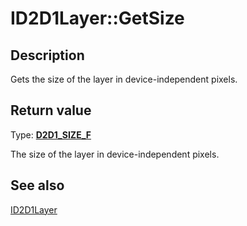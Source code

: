 # ID2D1Layer::GetSize

## Description

Gets the size of the layer in device-independent pixels.

## Return value

Type: **[D2D1_SIZE_F](https://learn.microsoft.com/windows/win32/Direct2D/d2d1-size-f)**

The size of the layer in device-independent pixels.

## See also

[ID2D1Layer](https://learn.microsoft.com/windows/win32/api/d2d1/nn-d2d1-id2d1layer)